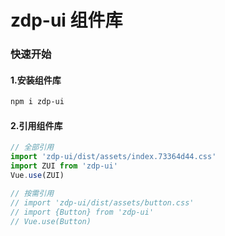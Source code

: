 # zdp-ui 组件库

### 快速开始

#### 1.安装组件库

```bash
npm i zdp-ui
```

#### 2.引用组件库

```javascript
// 全部引用
import 'zdp-ui/dist/assets/index.73364d44.css'
import ZUI from 'zdp-ui'
Vue.use(ZUI)

// 按需引用
// import 'zdp-ui/dist/assets/button.css'
// import {Button} from 'zdp-ui'
// Vue.use(Button)

```

